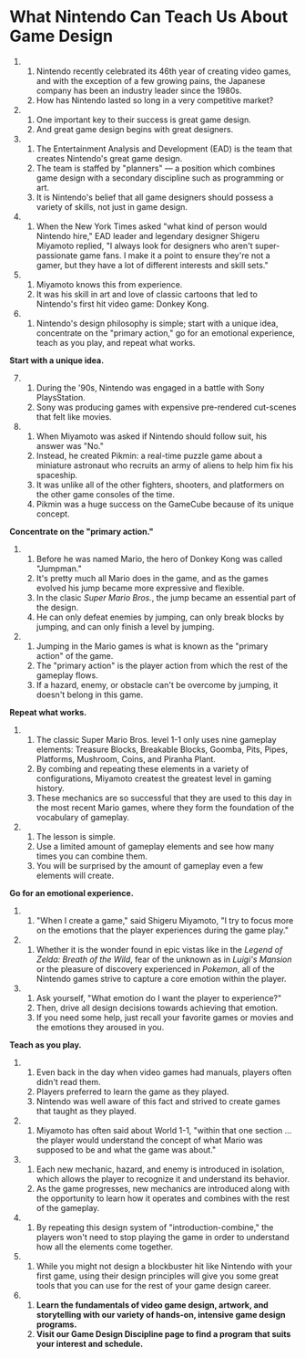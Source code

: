 # What Nintendo Can Teach Us About Game Design

1.
    1. Nintendo recently celebrated its 46th year of creating video games, and with the exception of a few growing pains, the Japanese company has been an industry leader since the 1980s.
    2. How has Nintendo lasted so long in a very competitive market?

2.
    1. One important key to their success is great game design.
    2. And great game design begins with great designers.

3.
    1. The Entertainment Analysis and Development (EAD) is the team that creates Nintendo's great game design.
    2. The team is staffed by "planners" — a position which combines game design with a secondary discipline such as programming or art.
    3. It is Nintendo's belief that all game designers should possess a variety of skills, not just in game design.

4.
    1. When the New York Times asked "what kind of person would Nintendo hire," EAD leader and legendary designer Shigeru Miyamoto replied, "I always look for designers who aren't super-passionate game fans. I make it a point to ensure they're not a gamer, but they have a lot of different interests and skill sets."

5.
    1. Miyamoto knows this from experience.
    2. It was his skill in art and love of classic cartoons that led to Nintendo's first hit video game: Donkey Kong.

6.
    1. Nintendo's design philosophy is simple; start with a unique idea, concentrate on the "primary action," go for an emotional experience, teach as you play, and repeat what works.

**Start with a unique idea.**

7.
    1. During the '90s, Nintendo was engaged in a battle with Sony PlaysStation.
    2. Sony was producing games with expensive pre-rendered cut-scenes that felt like movies.

8.
    1. When Miyamoto was asked if Nintendo should follow suit, his answer was "No."
    2. Instead, he created Pikmin: a real-time puzzle game about a miniature astronaut who recruits an army of aliens to help him fix his spaceship.
    3. It was unlike all of the other fighters, shooters, and platformers on the other game consoles of the time.
    4. Pikmin was a huge success on the GameCube because of its unique concept.

**Concentrate on the "primary action."**

1.
    1. Before he was named Mario, the hero of Donkey Kong was called "Jumpman."
    2. It's pretty much all Mario does in the game, and as the games evolved his jump became more expressive and flexible.
    3. In the clasic *Super Mario Bros.*, the jump became an essential part of the design.
    4. He can only defeat enemies by jumping, can only break blocks by jumping, and can only finish a level by jumping.

2.
    1. Jumping in the Mario games is what is known as the "primary action" of the game.
    2. The "primary action" is the player action from which the rest of the gameplay flows.
    3. If a hazard, enemy, or obstacle can't be overcome by jumping, it doesn't belong in this game.

**Repeat what works.**

1.
    1. The classic Super Mario Bros. level 1-1 only uses nine gameplay elements: Treasure Blocks, Breakable Blocks, Goomba, Pits, Pipes, Platforms, Mushroom, Coins, and Piranha Plant.
    2. By combing and repeating these elements in a variety of configurations, Miyamoto createst the greatest level in gaming history.
    3. These mechanics are so successful that they are used to this day in the most recent Mario games, where they form the foundation of the vocabulary of gameplay.

2.
    1. The lesson is simple.
    2. Use a limited amount of gameplay elements and see how many times you can combine them.
    3. You will be surprised by the amount of gameplay even a few elements will create.

**Go for an emotional experience.**

1.
    1. "When I create a game," said Shigeru Miyamoto, "I try to focus more on the emotions that the player experiences during the game play."

2.
    1. Whether it is the wonder found in epic vistas like in the *Legend of Zelda: Breath of the Wild*, fear of the unknown as in *Luigi's Mansion* or the pleasure of discovery experienced in *Pokemon*, all of the Nintendo games strive to capture a core emotion within the player.

3.
    1. Ask yourself, "What emotion do I want the player to experience?"
    2. Then, drive all design decisions towards achieving that emotion.
    3. If you need some help, just recall your favorite games or movies and the emotions they aroused in you.

**Teach as you play.**

1.
    1. Even back in the day when video games had manuals, players often didn't read them.
    2. Players preferred to learn the game as they played.
    3. Nintendo was well aware of this fact and strived to create games that taught as they played.

2.
    1. Miyamoto has often said about World 1-1, "within that one section ... the player would understand the concept of what Mario was supposed to be and what the game was about."

3.
    1. Each new mechanic, hazard, and enemy is introduced in isolation, which allows the player to recognize it and understand its behavior.
    2. As the game progresses, new mechanics are introduced along with the opportunity to learn how it operates and combines with the rest of the gameplay.

4.
    1. By repeating this design system of "introduction-combine," the players won't need to stop playing the game in order to understand how all the elements come together.

5.
    1. While you might not design a blockbuster hit like Nintendo with your first game, using their design principles will give you some great tools that you can use for the rest of your game design career.

1.
    1. **Learn the fundamentals of video game design, artwork, and storytelling with our variety of hands-on, intensive game design programs.**
    2. **Visit our Game Design Discipline page to find a program that suits your interest and schedule.**